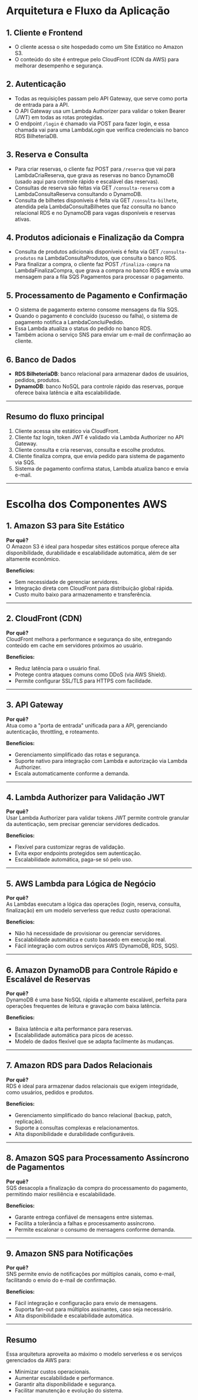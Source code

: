 # Arquitetura e Fluxo da Aplicação

## 1. Cliente e Frontend
- O cliente acessa o site hospedado como um Site Estático no Amazon S3.
- O conteúdo do site é entregue pelo CloudFront (CDN da AWS) para melhorar desempenho e segurança.

## 2. Autenticação
- Todas as requisições passam pelo API Gateway, que serve como porta de entrada para a API.
- O API Gateway usa um Lambda Authorizer para validar o token Bearer (JWT) em todas as rotas protegidas.
- O endpoint `/login` é chamado via POST para fazer login, e essa chamada vai para uma LambdaLogin que verifica credenciais no banco RDS BilheteriaDB.

## 3. Reserva e Consulta
- Para criar reservas, o cliente faz POST para `/reserva` que vai para LambdaCriaReserva, que grava as reservas no banco DynamoDB (usado aqui para controle rápido e escalável das reservas).
- Consultas de reserva são feitas via GET `/consulta-reserva` com a LambdaConsultaReserva consultando o DynamoDB.
- Consulta de bilhetes disponíveis é feita via GET `/consulta-bilhete`, atendida pela LambdaConsultaBilhetes que faz consulta no banco relacional RDS e no DynamoDB para vagas disponíveis e reservas ativas.

## 4. Produtos adicionais e Finalização da Compra
- Consulta de produtos adicionais disponíveis é feita via GET `/consulta-produtos` na LambdaConsultaProdutos, que consulta o banco RDS.
- Para finalizar a compra, o cliente faz POST `/finaliza-compra` na LambdaFinalizaCompra, que grava a compra no banco RDS e envia uma mensagem para a fila SQS Pagamentos para processar o pagamento.

## 5. Processamento de Pagamento e Confirmação
- O sistema de pagamento externo consome mensagens da fila SQS.
- Quando o pagamento é concluído (sucesso ou falha), o sistema de pagamento notifica a LambdaConcluiPedido.
- Essa Lambda atualiza o status do pedido no banco RDS.
- Também aciona o serviço SNS para enviar um e-mail de confirmação ao cliente.

## 6. Banco de Dados
- **RDS BilheteriaDB**: banco relacional para armazenar dados de usuários, pedidos, produtos.
- **DynamoDB**: banco NoSQL para controle rápido das reservas, porque oferece baixa latência e alta escalabilidade.

---

## Resumo do fluxo principal
1. Cliente acessa site estático via CloudFront.  
2. Cliente faz login, token JWT é validado via Lambda Authorizer no API Gateway.  
3. Cliente consulta e cria reservas, consulta e escolhe produtos.  
4. Cliente finaliza compra, que envia pedido para sistema de pagamento via SQS.  
5. Sistema de pagamento confirma status, Lambda atualiza banco e envia e-mail.

---

# Escolha dos Componentes AWS

## 1. Amazon S3 para Site Estático  
**Por quê?**  
O Amazon S3 é ideal para hospedar sites estáticos porque oferece alta disponibilidade, durabilidade e escalabilidade automática, além de ser altamente econômico.

**Benefícios:**  
- Sem necessidade de gerenciar servidores.  
- Integração direta com CloudFront para distribuição global rápida.  
- Custo muito baixo para armazenamento e transferência.

---

## 2. CloudFront (CDN)  
**Por quê?**  
CloudFront melhora a performance e segurança do site, entregando conteúdo em cache em servidores próximos ao usuário.

**Benefícios:**  
- Reduz latência para o usuário final.  
- Protege contra ataques comuns como DDoS (via AWS Shield).  
- Permite configurar SSL/TLS para HTTPS com facilidade.

---

## 3. API Gateway  
**Por quê?**  
Atua como a "porta de entrada" unificada para a API, gerenciando autenticação, throttling, e roteamento.

**Benefícios:**  
- Gerenciamento simplificado das rotas e segurança.  
- Suporte nativo para integração com Lambda e autorização via Lambda Authorizer.  
- Escala automaticamente conforme a demanda.

---

## 4. Lambda Authorizer para Validação JWT  
**Por quê?**  
Usar Lambda Authorizer para validar tokens JWT permite controle granular da autenticação, sem precisar gerenciar servidores dedicados.

**Benefícios:**  
- Flexível para customizar regras de validação.  
- Evita expor endpoints protegidos sem autenticação.  
- Escalabilidade automática, paga-se só pelo uso.

---

## 5. AWS Lambda para Lógica de Negócio  
**Por quê?**  
As Lambdas executam a lógica das operações (login, reserva, consulta, finalização) em um modelo serverless que reduz custo operacional.

**Benefícios:**  
- Não há necessidade de provisionar ou gerenciar servidores.  
- Escalabilidade automática e custo baseado em execução real.  
- Fácil integração com outros serviços AWS (DynamoDB, RDS, SQS).

---

## 6. Amazon DynamoDB para Controle Rápido e Escalável de Reservas  
**Por quê?**  
DynamoDB é uma base NoSQL rápida e altamente escalável, perfeita para operações frequentes de leitura e gravação com baixa latência.

**Benefícios:**  
- Baixa latência e alta performance para reservas.  
- Escalabilidade automática para picos de acesso.  
- Modelo de dados flexível que se adapta facilmente às mudanças.

---

## 7. Amazon RDS para Dados Relacionais  
**Por quê?**  
RDS é ideal para armazenar dados relacionais que exigem integridade, como usuários, pedidos e produtos.

**Benefícios:**  
- Gerenciamento simplificado do banco relacional (backup, patch, replicação).  
- Suporte a consultas complexas e relacionamentos.  
- Alta disponibilidade e durabilidade configuráveis.

---

## 8. Amazon SQS para Processamento Assíncrono de Pagamentos  
**Por quê?**  
SQS desacopla a finalização da compra do processamento do pagamento, permitindo maior resiliência e escalabilidade.

**Benefícios:**  
- Garante entrega confiável de mensagens entre sistemas.  
- Facilita a tolerância a falhas e processamento assíncrono.  
- Permite escalonar o consumo de mensagens conforme demanda.

---

## 9. Amazon SNS para Notificações  
**Por quê?**  
SNS permite envio de notificações por múltiplos canais, como e-mail, facilitando o envio do e-mail de confirmação.

**Benefícios:**  
- Fácil integração e configuração para envio de mensagens.  
- Suporta fan-out para múltiplos assinantes, caso seja necessário.  
- Alta disponibilidade e escalabilidade automática.

---

## Resumo  
Essa arquitetura aproveita ao máximo o modelo serverless e os serviços gerenciados da AWS para:

- Minimizar custos operacionais.  
- Aumentar escalabilidade e performance.  
- Garantir alta disponibilidade e segurança.  
- Facilitar manutenção e evolução do sistema.
